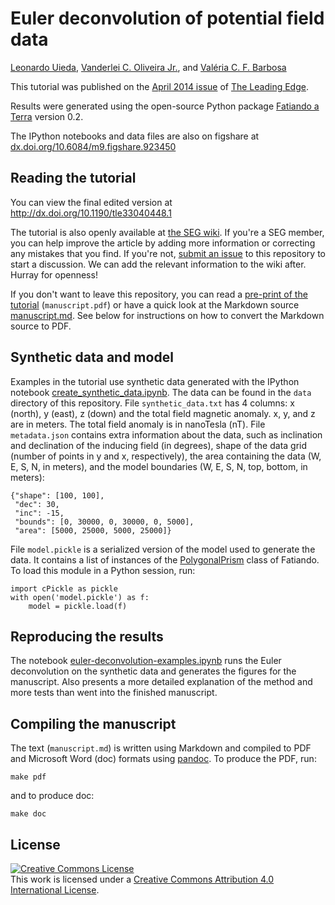 # Euler deconvolution of potential field data

[Leonardo Uieda](http://www.leouieda.com/),
[Vanderlei C. Oliveira Jr.](http://fatiando.org/people/oliveira-jr/), and
[Valéria C. F. Barbosa](http://lattes.cnpq.br/0391036221142471)

This tutorial was published on the
[April 2014 issue](http://library.seg.org/toc/leedff/33/4)
of
[The Leading Edge](http://library.seg.org/journal/tle).

Results were generated using the open-source Python package
[Fatiando a Terra](http://fatiando.org) version 0.2.

The IPython notebooks and data files are also on figshare at
[dx.doi.org/10.6084/m9.figshare.923450](http://dx.doi.org/10.6084/m9.figshare.923450)

## Reading the tutorial

You can view the final edited version at http://dx.doi.org/10.1190/tle33040448.1

The tutorial is also openly available at
[the SEG
wiki](http://wiki.seg.org/wiki/Euler_deconvolution_of_potential_field_data_%28tutorial%29).
If you're a SEG member, you can help improve the article by adding more
information or correcting any mistakes that you find.
If you're not, [submit an
issue](https://github.com/pinga-lab/paper-tle-euler-tutorial/issues)
to this repository to start a discussion.
We can add the relevant information to the wiki after.
Hurray for openness!

If you don't want to leave this repository,
you can read
a [pre-print of the tutorial](https://github.com/pinga-lab/paper-tle-euler-tutorial/blob/master/manuscript.pdf?raw=true)
(`manuscript.pdf`)
or have a quick look at the Markdown source
[manuscript.md](https://github.com/pinga-lab/paper-tle-euler-tutorial/blob/master/manuscript.md).
See below for instructions on how to convert the Markdown source to PDF.


## Synthetic data and model

Examples in the tutorial use
synthetic data generated with the IPython notebook
[create_synthetic_data.ipynb](
http://nbviewer.ipython.org/github/pinga-lab/paper-tle-euler-tutorial/blob/master/create_synthetic_data.ipynb).
The data can be found in the `data` directory of this repository.
File `synthetic_data.txt` has 4 columns: x (north), y (east), z (down) and
the total field magnetic anomaly. x, y, and z are in meters. The total field
anomaly is in nanoTesla (nT).
File `metadata.json` contains extra information about the data,
such as inclination and declination of the inducing field (in degrees),
shape of the data grid (number of points in y and x, respectively),
the area containing the data (W, E, S, N, in meters),
and the model boundaries (W, E, S, N, top, bottom, in meters):

    {"shape": [100, 100],
     "dec": 30,
     "inc": -15,
     "bounds": [0, 30000, 0, 30000, 0, 5000],
     "area": [5000, 25000, 5000, 25000]}

File `model.pickle` is a serialized version of the model used to generate the
data.
It contains a list of instances of the [PolygonalPrism](
http://fatiando.readthedocs.org/en/v0.2/api/mesher.html#fatiando.mesher.PolygonalPrism)
class of Fatiando.
To load this module in a Python session, run:

    import cPickle as pickle
    with open('model.pickle') as f:
        model = pickle.load(f)


## Reproducing the results

The notebook
[euler-deconvolution-examples.ipynb](
http://nbviewer.ipython.org/github/pinga-lab/paper-tle-euler-tutorial/blob/master/euler-deconvolution-examples.ipynb)
runs the Euler deconvolution on the synthetic data
and generates the figures for the manuscript.
Also presents a more detailed explanation of the method
and more tests than went into the finished manuscript.

## Compiling the manuscript

The text (`manuscript.md`)
is written using Markdown
and compiled to PDF and Microsoft Word (doc) formats
using [pandoc](http://johnmacfarlane.net/pandoc/index.html).
To produce the PDF, run:

    make pdf

and to produce doc:

    make doc

## License

<a rel="license"
href="http://creativecommons.org/licenses/by/4.0/deed.en_US"><img alt="Creative
Commons License" style="border-width:0"
src="http://i.creativecommons.org/l/by/4.0/88x31.png" /></a><br />This work is
licensed under a <a rel="license"
href="http://creativecommons.org/licenses/by/4.0/deed.en_US">Creative Commons
Attribution 4.0 International License</a>.
